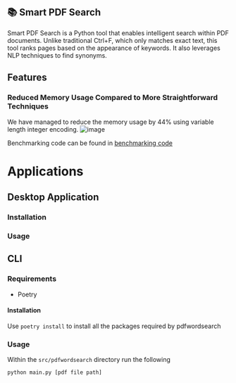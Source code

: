 ## 📚 Smart PDF Search

Smart PDF Search is a Python tool that enables intelligent search within PDF documents. Unlike traditional Ctrl+F, which only matches exact text, this tool ranks pages based on the appearance of keywords. It also leverages NLP techniques to find synonyms.

## Features

### Reduced Memory Usage Compared to More Straightforward Techniques
We have managed to reduce the memory usage by 44% using variable length integer encoding.
![image](https://github.com/user-attachments/assets/c19f5751-d44b-4ff8-af54-be6821e268be)

Benchmarking code can be found in [benchmarking code](tests/benchmark_tests)

# Applications

## Desktop Application

### Installation

### Usage

## CLI

### Requirements
- Poetry

#### Installation
Use ``poetry install`` to install all the packages required by pdfwordsearch

### Usage
Within the ``src/pdfwordsearch`` directory run the following
```
python main.py [pdf file path]
```


